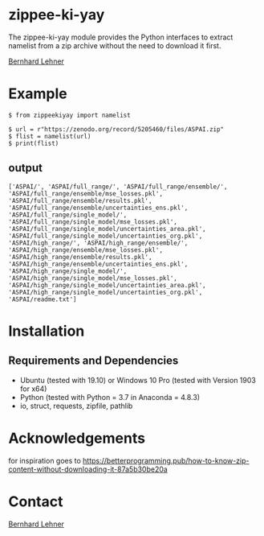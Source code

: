 # zippee-ki-yay
The zippee-ki-yay module provides the Python interfaces to extract namelist from a zip archive without the need to download it first.

[Bernhard Lehner](https://www.researchgate.net/profile/Bernhard_Lehner)


# Example
    $ from zippeekiyay import namelist

    $ url = r"https://zenodo.org/record/5205460/files/ASPAI.zip"
    $ flist = namelist(url)
    $ print(flist)

## output
`
['ASPAI/', 'ASPAI/full_range/', 'ASPAI/full_range/ensemble/', 'ASPAI/full_range/ensemble/mse_losses.pkl', 'ASPAI/full_range/ensemble/results.pkl', 'ASPAI/full_range/ensemble/uncertainties_ens.pkl', 'ASPAI/full_range/single_model/', 'ASPAI/full_range/single_model/mse_losses.pkl', 'ASPAI/full_range/single_model/uncertainties_area.pkl', 'ASPAI/full_range/single_model/uncertainties_org.pkl', 'ASPAI/high_range/', 'ASPAI/high_range/ensemble/', 'ASPAI/high_range/ensemble/mse_losses.pkl', 'ASPAI/high_range/ensemble/results.pkl', 'ASPAI/high_range/ensemble/uncertainties_ens.pkl', 'ASPAI/high_range/single_model/', 'ASPAI/high_range/single_model/mse_losses.pkl', 'ASPAI/high_range/single_model/uncertainties_area.pkl', 'ASPAI/high_range/single_model/uncertainties_org.pkl', 'ASPAI/readme.txt']
`


# Installation
## Requirements and Dependencies
- Ubuntu (tested with 19.10) or Windows 10 Pro (tested with Version 1903 for x64)
- Python (tested with Python = 3.7 in Anaconda = 4.8.3)
- io, struct, requests, zipfile, pathlib



# Acknowledgements
for inspiration goes to https://betterprogramming.pub/how-to-know-zip-content-without-downloading-it-87a5b30be20a

# Contact

[Bernhard Lehner](mailto:berni.lehner@gmail.com)
